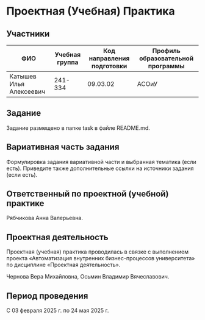 # Проектная (Учебная) Практика

## Участники

| ФИО   | Учебная группа | Код направления подготовки | Профиль образовательной программы |
|-------|----------------|-----------------------------|-----------------------------------|
| Катышев Илья Алексеевич |    241-334     |          09.03.02           |               АСОиУ               |


## Задание

Задание размещено в папке task в файле README.md.

## Вариативная часть задания

Формулировка задания вариативной части и выбранная тематика (если есть). Приведите также дополнительные ссылки на источники задания (если есть).

## Ответственный по проектной (учебной) практике

Рябчикова Анна Валерьевна.

## Проектная деятельность

Проектная (учебная) практика проводилась в связке с выполнением проекта «Автоматизация внутренних бизнес-процессов университета» по дисциплине «Проектная деятельность».

Чернова Вера Михайловна,
Осьмин Владимир Вячеславович.

## Период проведения

С 03 февраля 2025 г. по 24 мая 2025 г.
